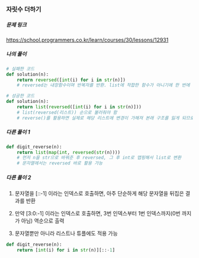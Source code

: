 ### 자릿수 더하기


##### 문제 링크

https://school.programmers.co.kr/learn/courses/30/lessons/12931



##### 나의 풀이

```py
# 실패한 코드
def solution(n):
    return reversed([int(i) for i in str(n)])
    # reversed는 내장함수이며 반복자를 반환. list에 적합한 함수가 아니기에 한 번에 리스트로 지정할 수 없음

# 성공한 코드
def solution(n):
    return list(reversed([int(i) for i in str(n)]))
    # list(reversed(리스트)) 순으로 불러줘야 함
    # reverse()를 활용하면 실제로 해당 리스트에 변경이 가해져 본래 구조를 잃게 되므로, 본래 구조를 보존해야 하는 상황이라면 reverse()를 활용해선 안 됨
```



##### 다른 풀이 1

```py
def digit_reverse(n):
    return list(map(int, reversed(str(n))))
    # 먼저 n을 str으로 바꿔준 후 reversed, 그 후 int로 맵핑해서 list로 변환
    # 문자열에서는 reversed 바로 활용 가능
```



##### 다른 풀이 2


1. 문자열을 [::-1] 이라는 인덱스로 호출하면,
아주 단순하게 해당 문자열을 뒤집은 결과를 반환

2. 만약 [3:0:-1] 이라는 인덱스로 호출하면,
3번 인덱스부터 1번 인덱스까지(0번 까지가 아님) 역순으로 출력

3. 문자열뿐만 아니라 리스트나 튜플에도 적용 가능

```py
def digit_reverse(n):
    return [int(i) for i in str(n)][::-1]
```
